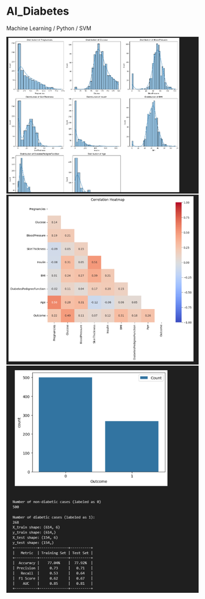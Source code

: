 # AI_Diabetes
Machine Learning / Python / SVM  

![ trainning data ](./1.png)
![ correlation data ](./2.png)
![ result data ](./3.png)
